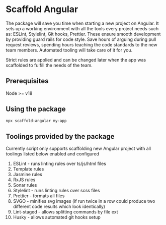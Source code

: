 # Scaffold Angular

The package will save you time when starting a new project on Angular. It sets up a working environment with all the
tools every project needs such as: ESLint, Stylelint, Git hooks, Prettier.
These ensure smooth development by providing guard rails for code style. Save hours of arguing during pull request
reviews, spending hours teaching the code standards to the new team members. Automated tooling will take care of it for
you.

Strict rules are applied and can be changed later when the app was scaffolded to fulfill the needs of the team.

## Prerequisites

Node >= v18

## Using the package

```bash
npx scaffold-angular my-app
```

## Toolings provided by the package

Currently script only supports scaffolding new Angular project with all toolings listed below enabled and configured

1. ESLint - runs linting rules over ts/js/html files
1. Template rules
1. Jasmine rules
1. RxJS rules
1. Sonar rules
1. Stylelint - runs linting rules over scss files
1. Prettier - formats all files
1. SVGO - minifies svg images (if run twice in a row could produce two different code results which look identically)
1. Lint-staged - allows splitting commands by file ext
1. Husky - allows automated git hooks setup
